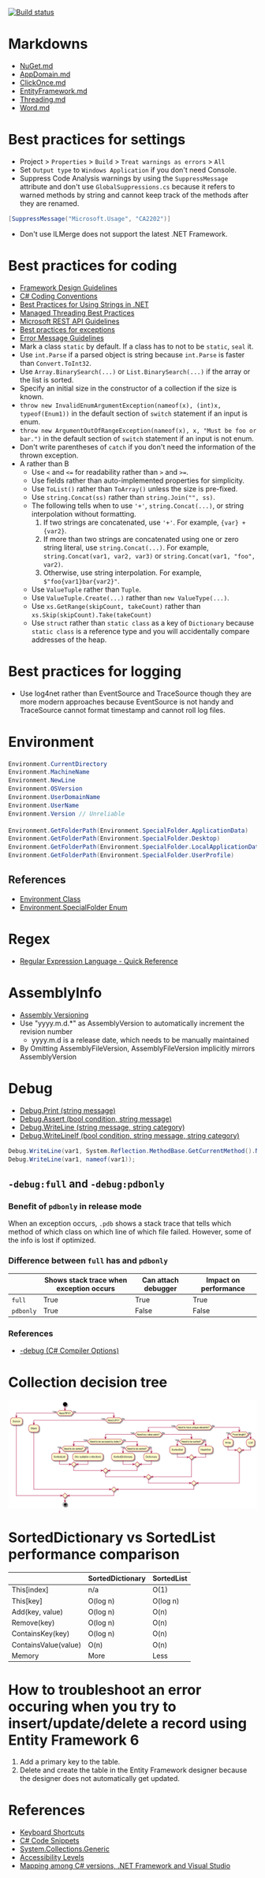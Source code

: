 [![Build status](https://ci.appveyor.com/api/projects/status/a6fvpkdelilart7e?svg=true)](https://ci.appveyor.com/project/tatsuya/csharp-cheat-sheet)

# Markdowns
* [NuGet.md](Markdown/NuGet.md)
* [AppDomain.md](Markdown/AppDomain.md)
* [ClickOnce.md](Markdown/ClickOnce.md)
* [EntityFramework.md](Markdown/EntityFramework.md)
* [Threading.md](Markdown/Threading.md)
* [Word.md](Markdown/Word.md)

# Best practices for settings
* Project > `Properties` > `Build` > `Treat warnings as errors` > `All`
* Set `Output type` to `Windows Application` if you don't need Console.
* Suppress Code Analysis warnings by using the `SuppressMessage` attribute and don't use `GlobalSuppressions.cs` because it refers to warned methods by string and cannot keep track of the methods after they are renamed.
```csharp
[SuppressMessage("Microsoft.Usage", "CA2202")]
```
* Don't use ILMerge does not support the latest .NET Framework.

# Best practices for coding
* [Framework Design Guidelines](https://docs.microsoft.com/dotnet/standard/design-guidelines/index)
* [C# Coding Conventions](https://docs.microsoft.com/en-us/dotnet/csharp/programming-guide/inside-a-program/coding-conventions)
* [Best Practices for Using Strings in .NET](https://docs.microsoft.com/dotnet/standard/base-types/best-practices-strings)
* [Managed Threading Best Practices](https://docs.microsoft.com/en-us/dotnet/standard/threading/managed-threading-best-practices)
* [Microsoft REST API Guidelines](https://github.com/Microsoft/api-guidelines)
* [Best practices for exceptions](https://docs.microsoft.com/en-us/dotnet/standard/exceptions/best-practices-for-exceptions)
* [Error Message Guidelines](https://msdn.microsoft.com/library/windows/desktop/ms679325.aspx)
* Mark a class `static` by default. If a class has to not to be `static`, `seal` it.
* Use `int.Parse` if a parsed object is string because `int.Parse` is faster than `Convert.ToInt32`.
* Use `Array.BinarySearch(...)` or `List.BinarySearch(...)` if the array or the list is sorted.
* Specify an initial size in the constructor of a collection if the size is known.
* `throw new InvalidEnumArgumentException(nameof(x), (int)x, typeof(Enum1))` in the default section of `switch` statement if an input is enum.
* `throw new ArgumentOutOfRangeException(nameof(x), x, "Must be foo or bar.")` in the default section of `switch` statement if an input is not enum.
* Don't write parentheses of `catch` if you don't need the information of the thrown exception.
* A rather than B
  * Use `<` and `<=` for readability rather than `>` and `>=`.
  * Use fields rather than auto-implemented properties for simplicity.
  * Use `ToList()` rather than `ToArray()` unless the size is pre-fixed.
  * Use `string.Concat(ss)` rather than `string.Join("", ss)`.
  * The following tells when to use `'+'`, `string.Concat(...)`, or string interpolation without formatting.
    1. If two strings are concatenated, use `'+'`. For example, `{var} + {var2}`.
    2. If more than two strings are concatenated using one or zero string literal, use `string.Concat(...)`. For example, `string.Concat(var1, var2, var3)` or `string.Concat(var1, "foo", var2)`.
    3. Otherwise, use string interpolation. For example, `$"foo{var1}bar{var2}"`.
  * Use `ValueTuple` rather than `Tuple`.
  * Use `ValueTuple.Create(...)` rather than `new ValueType(...)`.
  * Use `xs.GetRange(skipCount, takeCount)` rather than `xs.Skip(skipCount).Take(takeCount)`
  * Use `struct` rather than `static class` as a key of `Dictionary` because `static class` is a reference type and you will accidentally compare addresses of the heap.

# Best practices for logging
* Use log4net rather than EventSource and TraceSource though they are more modern approaches because EventSource is not handy and TraceSource cannot format timestamp and cannot roll log files.

# Environment
```csharp
Environment.CurrentDirectory
Environment.MachineName
Environment.NewLine
Environment.OSVersion
Environment.UserDomainName
Environment.UserName
Environment.Version // Unreliable

Environment.GetFolderPath(Environment.SpecialFolder.ApplicationData)
Environment.GetFolderPath(Environment.SpecialFolder.Desktop)
Environment.GetFolderPath(Environment.SpecialFolder.LocalApplicationData)
Environment.GetFolderPath(Environment.SpecialFolder.UserProfile)
```
## References
* [Environment Class](https://docs.microsoft.com/en-us/dotnet/api/system.environment)
* [Environment.SpecialFolder Enum](https://docs.microsoft.com/en-us/dotnet/api/system.environment.specialfolder)

# Regex
* [Regular Expression Language - Quick Reference](https://docs.microsoft.com/dotnet/standard/base-types/regular-expression-language-quick-reference)

# AssemblyInfo
* [Assembly Versioning](https://docs.microsoft.com/dotnet/framework/app-domains/assembly-versioning)
* Use "yyyy.m.d.*" as AssemblyVersion to automatically increment the revision number
  * yyyy.m.d is a release date, which needs to be manually maintained
* By Omitting AssemblyFileVersion, AssemblyFileVersion implicitly mirrors AssemblyVersion

# Debug
* [Debug.Print (string message)](https://docs.microsoft.com/en-us/dotnet/api/system.diagnostics.debug.print#System_Diagnostics_Debug_Print_System_String_)
* [Debug.Assert (bool condition, string message)](https://docs.microsoft.com/en-us/dotnet/api/system.diagnostics.debug.assert#System_Diagnostics_Debug_Assert_System_Boolean_System_String_)
* [Debug.WriteLine (string message, string category)](https://docs.microsoft.com/en-us/dotnet/api/system.diagnostics.debug.writeline#System_Diagnostics_Debug_WriteLine_System_String_System_String_)
* [Debug.WriteLineIf (bool condition, string message, string category)](https://docs.microsoft.com/en-us/dotnet/api/system.diagnostics.debug.writelineif#System_Diagnostics_Debug_WriteLineIf_System_Boolean_System_String_System_String_)

```csharp
Debug.WriteLine(var1, System.Reflection.MethodBase.GetCurrentMethod().Name);
Debug.WriteLine(var1, nameof(var1));
```

## `-debug:full` and `-debug:pdbonly`
### Benefit of `pdbonly` in release mode
When an exception occurs, `.pdb` shows a stack trace that tells which method of which class on which line of which file failed. However, some of the info is lost if optimized.

### Difference between `full` has and `pdbonly`
||Shows stack trace when exception occurs|Can attach debugger|Impact on performance|
|---|---|---|---|
|`full`|True|True|True|
|`pdbonly`|True|False|False|

### References
* [-debug (C# Compiler Options)](https://docs.microsoft.com/en-us/dotnet/csharp/language-reference/compiler-options/debug-compiler-option)

# Collection decision tree
![](Resources/CollectionDecisionTree.png)

# SortedDictionary vs SortedList performance comparison
||SortedDictionary|SortedList
---|---|---
This[index]|n/a|O(1)
This[key]|O(log n)|O(log n)
Add(key, value)|O(log n)|O(n)
Remove(key)|O(log n)|O(n)
ContainsKey(key)|O(log n)|O(n)
ContainsValue(value)|O(n)|O(n)
Memory|More|Less

# How to troubleshoot an error occuring when you try to insert/update/delete a record using Entity Framework 6
1. Add a primary key to the table.
2. Delete and create the table in the Entity Framework designer because the designer does not automatically get updated.

# References
* [Keyboard Shortcuts](https://msdn.microsoft.com/en-us/library/da5kh0wa.aspx)
* [C# Code Snippets](https://docs.microsoft.com/en-us/visualstudio/ide/visual-csharp-code-snippets)
* [System.Collections.Generic](https://docs.microsoft.com/en-us/dotnet/api/system.collections.generic)
* [Accessibility Levels](https://docs.microsoft.com/en-us/dotnet/csharp/language-reference/keywords/accessibility-levels)
* [Mapping among C# versions, .NET Framework and Visual Studio](https://en.wikipedia.org/wiki/C_Sharp_(programming_language)#Versions)
